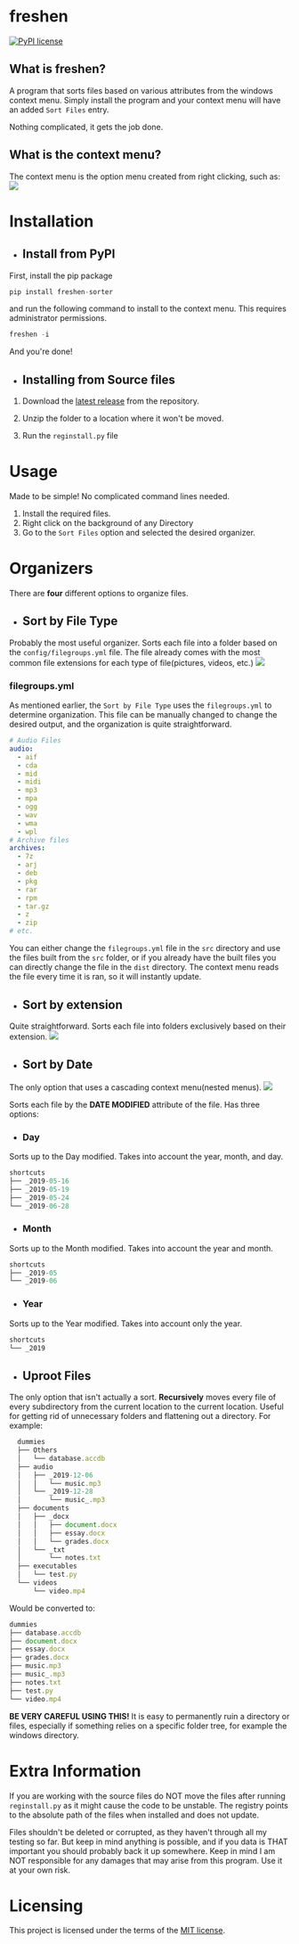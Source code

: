 # freshen

[![PyPI license](https://img.shields.io/pypi/l/ansicolortags.svg)](https://pypi.python.org/pypi/ansicolortags/)
## What is freshen?

A program that sorts files based on various attributes from the windows context menu. Simply install the program and your context menu will have an added `Sort Files` entry.

Nothing complicated, it gets the job done.

## What is the context menu?

The context menu is the option menu created from right clicking, such as:
![](graphics/contextmenu.gif)

# Installation

* ## Install from PyPI
First, install the pip package
```python
pip install freshen-sorter
```
and run the following command to install to the context menu. This requires administrator permissions.
```python
freshen -i
```
And you're done!
* ## Installing from Source files

1. Download the [latest release](https://github.com/saleguas/freshen/releases) from the repository.

2. Unzip the folder to a location where it won't be moved.

3. Run the `reginstall.py` file



# Usage
Made to be simple! No complicated command lines needed.
1. Install the required files.
2. Right click on the background of any Directory
3. Go to the `Sort Files` option and selected the desired organizer.


# Organizers

There are __four__ different options to organize files.
* ## Sort by File Type
Probably the most useful organizer. Sorts each file into a folder based on the `config/filegroups.yml` file. The file already comes with the most common file extensions for each type of file(pictures, videos, etc.)
![](graphics/sortbyfiletype.gif)
### filegroups.yml
As mentioned earlier, the `Sort by File Type` uses the `filegroups.yml` to determine organization. This file can be manually changed to change the desired output, and the organization is quite straightforward.
```yaml
# Audio Files
audio:
  - aif
  - cda
  - mid
  - midi
  - mp3
  - mpa
  - ogg
  - wav
  - wma
  - wpl
# Archive files
archives:
  - 7z
  - arj
  - deb
  - pkg
  - rar
  - rpm
  - tar.gz
  - z
  - zip
# etc.
  ```
You can either change the `filegroups.yml` file in the `src` directory and use the files built from the `src` folder, or if you already have the built files you can directly change the file in the `dist` directory. The context menu reads the file every time it is ran, so it will instantly update.


* ## Sort by extension
Quite straightforward. Sorts each file into folders exclusively based on their extension.
![](graphics/sortbyextension.gif)

* ## Sort by Date
The only option that uses a cascading context menu(nested menus).
![](graphics/cascadingmenu.png)

 Sorts each file by the __DATE MODIFIED__ attribute of the file. Has three options:

  * ### Day
  Sorts up to the Day modified. Takes into account the year, month, and day.
  ```js
  shortcuts
  ├── _2019-05-16
  ├── _2019-05-19
  ├── _2019-05-24
  └── _2019-06-28
  ```
  * ### Month
  Sorts up to the Month modified. Takes into account the year and month.
  ```js
  shortcuts
  ├── _2019-05
  └── _2019-06
  ```

  * ### Year
  Sorts up to the Year modified. Takes into account only the year.
  ```js
  shortcuts
  └── _2019
  ```

* ## Uproot Files
The only option that isn't actually a sort. **Recursively** moves every file of every subdirectory from the current location to the current location. Useful for getting rid of unnecessary folders and flattening out a directory. For example:
```js
  dummies
  ├── Others
  │   └── database.accdb
  ├── audio
  │   ├── _2019-12-06
  │   │   └── music.mp3
  │   └── _2019-12-28
  │       └── music_.mp3
  ├── documents
  │   ├── _docx
  │   │   ├── document.docx
  │   │   ├── essay.docx
  │   │   └── grades.docx
  │   └── _txt
  │       └── notes.txt
  ├── executables
  │   └── test.py
  └── videos
      └── video.mp4
```
Would be converted to:
```js
dummies
├── database.accdb
├── document.docx
├── essay.docx
├── grades.docx
├── music.mp3
├── music_.mp3
├── notes.txt
├── test.py
└── video.mp4
```
 **BE VERY CAREFUL USING THIS!** It is easy to permanently ruin a directory or files, especially if something relies on a specific folder tree, for example the windows directory.

# Extra Information
If you are working with the source files do NOT move the files after running `reginstall.py` as it might cause the code to be unstable. The registry points to the absolute path of the files when installed and does not update.

Files shouldn't be deleted or corrupted, as they haven't through all my testing so far. But keep in mind anything is possible, and if you data is THAT important you should probably back it up somewhere. Keep in mind I am NOT responsible for any damages that may arise from this program. Use it at your own risk.

# Licensing

This project is licensed under the terms of the [MIT license](https://github.com/faheel/cleanup/blob/master/LICENSE).
